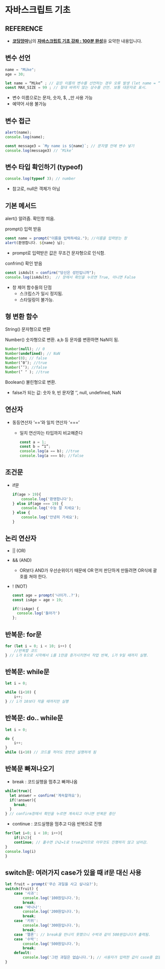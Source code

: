 # 자바스크립트 기초

## REFERENCE

- [**코딩앙마**](https://www.youtube.com/c/%EC%BD%94%EB%94%A9%EC%95%99%EB%A7%88)님의 [**자바스크립트 기초 강좌 : 100분 완성**](https://youtu.be/KF6t61yuPCY)을 요약한 내용입니다.

## 변수 선언

```jsx
name = "Mike";
age = 30;

let name = “Mike” ; // 같은 이름의 변수를 선언하는 경우 오류 발생 (let name = “Kelly”;)
const MAX_SIZE = 99 ; // 절대 바뀌지 않는 상수를 선언. 보통 대문자로 표시. 
```

- 변수 이름으로는 문자, 숫자, $, _만 사용 가능
- 예약어 사용 불가능

## 변수 접근

```jsx
alert(name);
console.log(name);

const message3 = `My name is ${name}`; // 문자열 안에 변수 넣기
console.log(message3) // ‘Mike’
```

## 변수 타입 확인하기 (typeof)

```jsx
console.log(typeof 3); // number
```

- 참고로, null은 객체가 아님

## 기본 메서드

alert() 알려줌. 확인창 띄움.

prompt() 입력 받음

```jsx
const name = prompt("이름을 입력하세요."); //이름을 입력받는 창
alert(환영합니다. ${name} 님); 
```

- prompt로 입력받은 값은 무조건 문자형으로 인식함.

confrim() 확인 받음

```jsx
const isAdult = confirm("당신은 성인입니까");
console.log(isAdult);  // 창에서 확인을 누르면 True, 아니면 False
```

- 창 제어 함수들의 단점
    - 스크립스가 일시 정지됨.
    - 스타일링이 불가능.

## 형 변환 함수

String() 문자형으로 변환

Number() 숫자형으로 변환. a,b 등 문자를 변환하면 NaN이 됨.

```jsx
Number(null); // 0
Number(undefined); // NaN
Number(0); // false
Number(’0’); //true
Number(’’); //false
Number(’ ‘ ); //true
```

Boolean() 불린형으로 변환. 

- false가 되는 값: 숫자 9, 빈 문자열 ‘’, null, undefined, NaN

## 연산자

- 동등연산자 ‘==’와 일치 연산자 ‘===’
    - 일치 연산자는 타입까지 비교해준다
        
        ```jsx
        const a = 1;
        const b = “1”;
        console.log(a == b); //true
        console.log(a === b); //false
        ```
        

## 조건문

- if문
    
    ```jsx
    if(age > 19){ 
    	console.log('환영합니다'); 
    } else if(age === 19) {
    	console.log('수능 잘 치세요');
    } else { 
    	console.log('안녕히 가세요'); 
    }
    ```
    

## 논리 연산자

- || (OR)
- && (AND)
    - OR보다 AND가 우선순위이기 때문에 OR 먼저 판단하게 만들려면 OR식에 괄호를 쳐야 한다.
- ! (NOT)
    
    ```jsx
    const age = prompt('나이가..?');
    const isAge = age > 19;
    
    if(!isAge) {
      console.log('돌아가')
    };
    ```
    

## 반복문: for문

```jsx
for (let i = 0; i < 10; i++) {
	//반복할 코드
} // i가 0으로 시작해서 i를 1만큼 증가시키면서 작업 반복, i가 9일 때까지 실행.
```

## 반복문: while문

```jsx
let i = 0;

while (i<10) {
	i++;
} // i가 10보다 작을 때까지만 실행
```

## 반복문: do.. while문

```jsx
let i = 0;

do {
	i++;
}
while (i<10) // 코드를 적어도 한번은 실행하게 됨
```

## 반복문 빠져나오기

- break : 코드실행을 멈추고 빠져나옴

```jsx
while(true){
  let answer = confirm('계속할까요');
  if(!answer){
    break;
  }
} // confirm창에서 확인을 누르면 계속되고 아니면 반복문 중단
```

- continue : 코드실행을 멈추고 다음 반복으로 진행

```jsx
for(let i=0; i < 10; i++){
	if(i%2){
	continue; // 홀수면 i%2=1로 true값이므로 아무것도 진행하지 않고 넘어감.
}
console.log(i)
}
```

## switch문: 여러가지 case가 있을 때 if문 대신 사용

```jsx
let fruit = prompt('무슨 과일을 사고 싶나요?');
switch(fruit) {
	case '사과':
		console.log('100원입니다.');
		break;
	case '바나나':
		console.log('200원입니다.');
		break;
	case '키위':
		console.log('300원입니다.');
		break;
	case '멜론': // break을 만나지 못했으니 수박과 같이 500원입니다가 출력됨.
	case '수박':
		console.log('500원입니다.');
		break;
	default:
		console.log('그런 과일은 없습니다.'); // 사용자가 입력한 값이 case중 없을 때
}
```